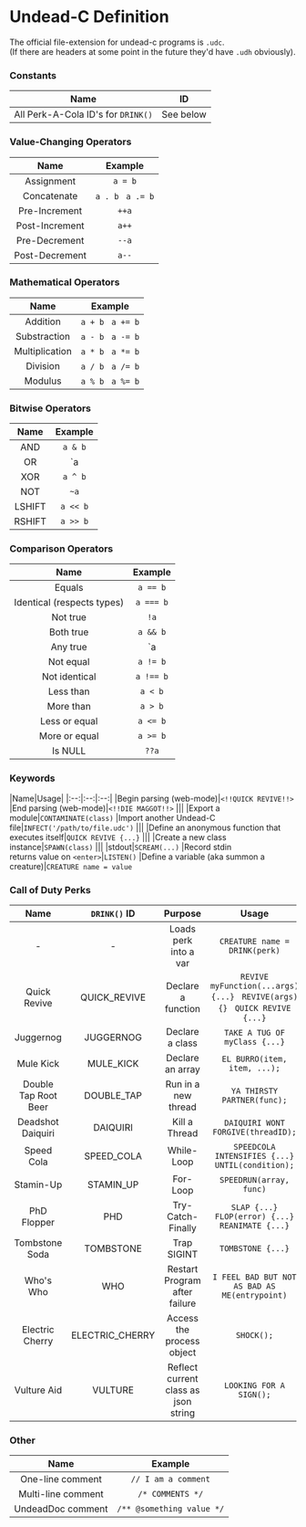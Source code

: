# Undead-C Definition

The official file-extension for undead-c programs is `.udc`.<br>
(If there are headers at some point in the future they'd have `.udh` obviously).


### Constants
|Name|ID|
|:-:|:-:|
|All Perk-A-Cola ID's for `DRINK()`|See below|

### Value-Changing Operators
|Name|Example
|:-:|:-:
|Assignment|`a = b`
|Concatenate|`a . b` &nbsp; `a .= b`
|Pre-Increment|`++a`
|Post-Increment|`a++`
|Pre-Decrement|`--a`
|Post-Decrement|`a--`

### Mathematical Operators
|Name|Example
|:--:|:--:
|Addition|`a + b` &nbsp; `a += b`
|Substraction|`a - b` &nbsp; `a -= b`
|Multiplication|`a * b` &nbsp; `a *= b`
|Division|`a / b` &nbsp; `a /= b`
|Modulus|`a % b` &nbsp; `a %= b`

### Bitwise Operators
|Name|Example
|:-:|:-:
|AND|`a & b`
|OR|`a | b`
|XOR|`a ^ b`
|NOT|`~a`
|LSHIFT|`a << b`
|RSHIFT|`a >> b`

### Comparison Operators
|Name|Example
|:-:|:-:
|Equals|`a == b`
|Identical (respects types)|`a === b`
|Not true|`!a`
|Both true|`a && b`
|Any true|`a || b`
|Not equal|`a != b`
|Not identical|`a !== b`
|Less than|`a < b`
|More than|`a > b`
|Less or equal|`a <= b`
|More or equal|`a >= b`
|Is NULL|`??a`

### Keywords
|Name|Usage|
|:--:|:--:|:--:|
|Begin parsing (web-mode)|`<!!QUICK REVIVE!!>`
|End parsing (web-mode)|`<!!DIE MAGGOT!!>`
|||
|Export a module|`CONTAMINATE(class)`
|Import another Undead-C file|`INFECT('/path/to/file.udc')`
|||
|Define an anonymous function that executes itself|`QUICK REVIVE {...}`
|||
|Create a new class instance|`SPAWN(class)`
|||
|stdout|`SCREAM(...)`
|Record stdin <br> returns value on `<enter>`|`LISTEN()`
|Define a variable (aka summon a creature)|`CREATURE name = value`

### Call of Duty Perks
|Name|`DRINK()` ID|Purpose|Usage
|:-:|:-:|:-:|:-:|
|-|-|Loads perk into a var|`CREATURE name = DRINK(perk)`
|Quick Revive|QUICK_REVIVE|Declare a function|`REVIVE myFunction(...args) {...}` &nbsp; `REVIVE(args) {}` &nbsp; `QUICK REVIVE {...}`
|Juggernog|JUGGERNOG|Declare a class|`TAKE A TUG OF myClass {...}`
|Mule Kick|MULE_KICK|Declare an array|`EL BURRO(item, item, ...);`
|Double Tap Root Beer|DOUBLE_TAP|Run in a new thread|`YA THIRSTY PARTNER(func);`
|Deadshot Daiquiri|DAIQUIRI|Kill a Thread|`DAIQUIRI WONT FORGIVE(threadID);`
|Speed Cola|SPEED_COLA|While-Loop|`SPEEDCOLA INTENSIFIES {...} UNTIL(condition);`
|Stamin-Up|STAMIN_UP|For-Loop|`SPEEDRUN(array, func)`
|PhD Flopper|PHD|Try-Catch-Finally|`SLAP {...} FLOP(error) {...} REANIMATE {...}`
|Tombstone Soda|TOMBSTONE|Trap SIGINT|`TOMBSTONE {...}`
|Who's Who|WHO|Restart Program after failure|`I FEEL BAD BUT NOT AS BAD AS ME(entrypoint)`
|Electric Cherry|ELECTRIC_CHERRY|Access the process object|`SHOCK();`
|Vulture Aid|VULTURE|Reflect current class as json string|`LOOKING FOR A SIGN();`

### Other
|Name|Example
|:-:|:-:
|One-line comment|`// I am a comment`
|Multi-line comment|`/* COMMENTS */`
|UndeadDoc comment|`/** @something value */`
